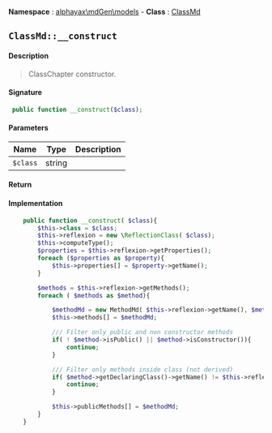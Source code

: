 **Namespace**  : [alphayax\mdGen\models](../__NAMESPACE__.md) -
**Class** : [ClassMd](__CLASS__.md)

## `ClassMd::__construct`

#### Description

> ClassChapter constructor.

#### Signature

```php
 public function __construct($class);
```

#### Parameters

| Name | Type | Description |
|---|---|---|
| `$class` | string |  |

#### Return


#### Implementation

```php
    public function __construct( $class){
        $this->class = $class;
        $this->reflexion = new \ReflectionClass( $class);
        $this->computeType();
        $properties = $this->reflexion->getProperties();
        foreach ($properties as $property){
            $this->properties[] = $property->getName();
        }

        $methods = $this->reflexion->getMethods();
        foreach ( $methods as $method){

            $methodMd = new MethodMd( $this->reflexion->getName(), $method->getName());
            $this->methods[] = $methodMd;

            /// Filter only public and non constructor methods
            if( ! $method->isPublic() || $method->isConstructor()){
                continue;
            }

            /// Filter only methods inside class (not derived)
            if( $method->getDeclaringClass()->getName() != $this->reflexion->getName()){
                continue;
            }

            $this->publicMethods[] = $methodMd;
        }
    }

```
